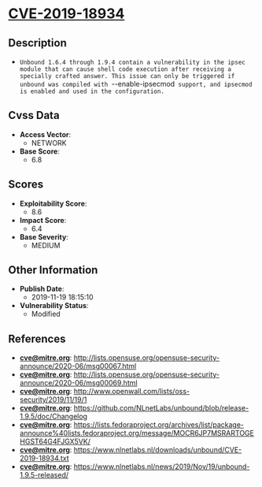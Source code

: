 
# [CVE-2019-18934](https://cve.mitre.org/cgi-bin/cvename.cgi?name=CVE-2019-18934)

## Description

- `Unbound 1.6.4 through 1.9.4 contain a vulnerability in the ipsec module that can cause shell code execution after receiving a specially crafted answer. This issue can only be triggered if unbound was compiled with `--enable-ipsecmod` support, and ipsecmod is enabled and used in the configuration.`

## Cvss Data

- **Access Vector**:
  - NETWORK
- **Base Score**:
  - 6.8

## Scores

- **Exploitability Score**:
  - 8.6
- **Impact Score**:
  - 6.4
- **Base Severity**:
  - MEDIUM

## Other Information

- **Publish Date**:
  - 2019-11-19 18:15:10
- **Vulnerability Status**:
  - Modified

## References

- **cve@mitre.org**: http://lists.opensuse.org/opensuse-security-announce/2020-06/msg00067.html
- **cve@mitre.org**: http://lists.opensuse.org/opensuse-security-announce/2020-06/msg00069.html
- **cve@mitre.org**: http://www.openwall.com/lists/oss-security/2019/11/19/1
- **cve@mitre.org**: https://github.com/NLnetLabs/unbound/blob/release-1.9.5/doc/Changelog
- **cve@mitre.org**: https://lists.fedoraproject.org/archives/list/package-announce%40lists.fedoraproject.org/message/MOCR6JP7MSRARTOGEHGST64G4FJGX5VK/
- **cve@mitre.org**: https://www.nlnetlabs.nl/downloads/unbound/CVE-2019-18934.txt
- **cve@mitre.org**: https://www.nlnetlabs.nl/news/2019/Nov/19/unbound-1.9.5-released/
